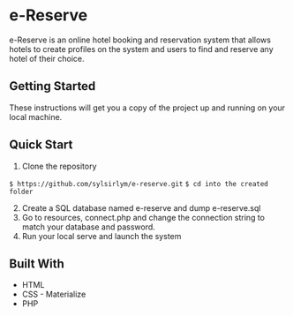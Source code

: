 # e-Reserve
e-Reserve is an online hotel booking and reservation system that allows hotels to create profiles on the system and users to find and reserve any hotel of their choice.

## Getting Started
These instructions will get you a copy of the project up and running on your local machine.

## Quick Start

1. Clone the repository

`$ https://github.com/sylsirlym/e-reserve.git`
`$ cd into the created folder`

2. Create a SQL database named e-reserve and dump e-reserve.sql
3. Go to resources, connect.php and change the connection string to match your database and password.
4. Run your local serve and launch the system
## Built With

* HTML
* CSS - Materialize
* PHP
